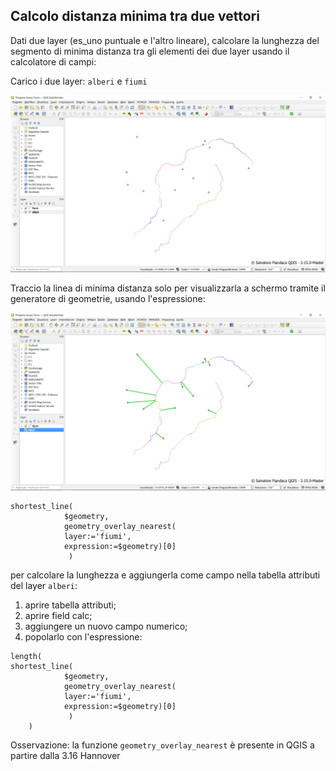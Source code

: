 ## Calcolo distanza minima tra due vettori

Dati due layer (es_uno puntuale e l'altro lineare), calcolare la lunghezza del segmento di minima distanza tra gli elementi dei due layer usando il calcolatore di campi:

Carico i due layer: `alberi` e `fiumi`

![](/img/esempi/linea_min_distanza2/img_01.png)

Traccio la linea di minima distanza solo per visualizzarla a schermo tramite il generatore di geometrie, usando l'espressione:

![](/img/esempi/linea_min_distanza2/img_02.png)

```
shortest_line(
			$geometry,
 			geometry_overlay_nearest( 
 			layer:='fiumi',
 			expression:=$geometry)[0]
			 )
```

per calcolare la lunghezza e aggiungerla come campo nella tabella attributi del layer `alberi`:

1. aprire tabella attributi;
2. aprire field calc;
3. aggiungere un nuovo campo numerico;
4. popolarlo con l'espressione:

```
length(
shortest_line(
			$geometry,
 			geometry_overlay_nearest( 
 			layer:='fiumi',
 			expression:=$geometry)[0]
			 )
	)
```

Osservazione: la funzione `geometry_overlay_nearest` è presente in QGIS a partire dalla 3.16 Hannover
